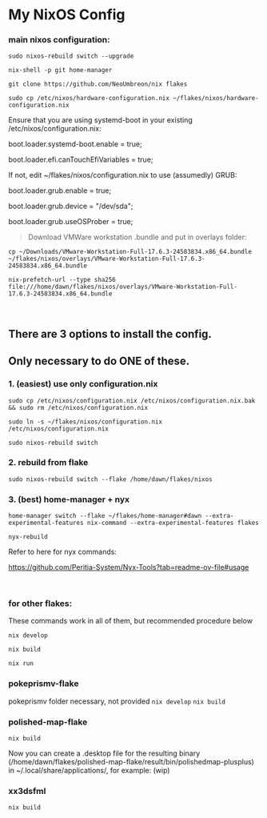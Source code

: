 # My NixOS Config

### main nixos configuration:

`sudo nixos-rebuild switch --upgrade`

`nix-shell -p git home-manager`

`git clone https://github.com/NeoUmbreon/nix flakes`

`sudo cp /etc/nixos/hardware-configuration.nix ~/flakes/nixos/hardware-configuration.nix`

Ensure that you are using systemd-boot in your existing /etc/nixos/configuration.nix:

boot.loader.systemd-boot.enable = true;

boot.loader.efi.canTouchEfiVariables = true;


If not, edit ~/flakes/nixos/configuration.nix to use (assumedly) GRUB:

boot.loader.grub.enable = true;

boot.loader.grub.device = "/dev/sda";

boot.loader.grub.useOSProber = true;

> Download VMWare workstation .bundle and put in overlays folder:

`cp ~/Downloads/VMware-Workstation-Full-17.6.3-24583834.x86_64.bundle ~/flakes/nixos/overlays/VMware-Workstation-Full-17.6.3-24583834.x86_64.bundle`

`nix-prefetch-url --type sha256 file:///home/dawn/flakes/nixos/overlays/VMware-Workstation-Full-17.6.3-24583834.x86_64.bundle`

<br/>

## There are 3 options to install the config. 
## Only necessary to do ONE of these.

### 1. (easiest) use only configuration.nix
`sudo cp /etc/nixos/configuration.nix /etc/nixos/configuration.nix.bak && sudo rm /etc/nixos/configuration.nix`

`sudo ln -s ~/flakes/nixos/configuration.nix /etc/nixos/configuration.nix`

`sudo nixos-rebuild switch`

### 2. rebuild from flake
`sudo nixos-rebuild switch --flake /home/dawn/flakes/nixos`

### 3. (best) home-manager + nyx
`home-manager switch --flake ~/flakes/home-manager#dawn --extra-experimental-features nix-command --extra-experimental-features flakes`

`nyx-rebuild`

Refer to here for nyx commands:

https://github.com/Peritia-System/Nyx-Tools?tab=readme-ov-file#usage

<br/>

### for other flakes:
These commands work in all of them, but recommended procedure below

`nix develop`

`nix build`

`nix run`

### pokeprismv-flake
pokeprismv folder necessary, not provided
`nix develop`
`nix build`

### polished-map-flake
`nix build`

Now you can create a .desktop file for the resulting binary (/home/dawn/flakes/polished-map-flake/result/bin/polishedmap-plusplus) in ~/.local/share/applications/, for example:
(wip)

### xx3dsfml
`nix build`
